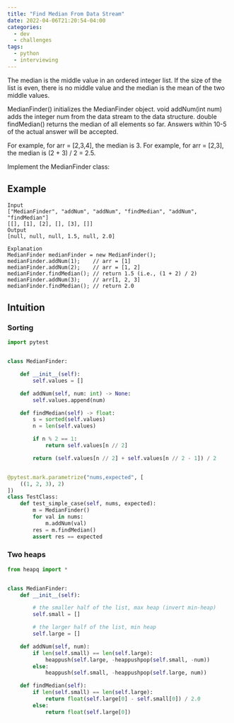 ```yaml
---
title: "Find Median From Data Stream"
date: 2022-04-06T21:20:54-04:00
categories:
  - dev
  - challenges
tags:
  - python
  - interviewing
---
```


The median is the middle value in an ordered integer list. If the size of the list is even, there is no middle value and the median is the mean of the two middle values.

MedianFinder() initializes the MedianFinder object.
void addNum(int num) adds the integer num from the data stream to the data structure.
double findMedian() returns the median of all elements so far. Answers within 10-5 of the actual answer will be accepted.

For example, for arr = [2,3,4], the median is 3.
For example, for arr = [2,3], the median is (2 + 3) / 2 = 2.5.

Implement the MedianFinder class:

## Example

```
Input
["MedianFinder", "addNum", "addNum", "findMedian", "addNum", "findMedian"]
[[], [1], [2], [], [3], []]
Output
[null, null, null, 1.5, null, 2.0]

Explanation
MedianFinder medianFinder = new MedianFinder();
medianFinder.addNum(1);    // arr = [1]
medianFinder.addNum(2);    // arr = [1, 2]
medianFinder.findMedian(); // return 1.5 (i.e., (1 + 2) / 2)
medianFinder.addNum(3);    // arr[1, 2, 3]
medianFinder.findMedian(); // return 2.0
```

## Intuition

### Sorting

``` python
import pytest


class MedianFinder:

    def __init__(self):
        self.values = []

    def addNum(self, num: int) -> None:
        self.values.append(num)

    def findMedian(self) -> float:
        s = sorted(self.values)
        n = len(self.values)

        if n % 2 == 1:
            return self.values[n // 2]

        return (self.values[n // 2] + self.values[n // 2 - 1]) / 2


@pytest.mark.parametrize("nums,expected", [
    ((1, 2, 3), 2)
])
class TestClass:
    def test_simple_case(self, nums, expected):
        m = MedianFinder()
        for val in nums:
            m.addNum(val)
        res = m.findMedian()
        assert res == expected
```

### Two heaps

``` python
from heapq import *


class MedianFinder:
    def __init__(self):

        # the smaller half of the list, max heap (invert min-heap)
        self.small = []

        # the larger half of the list, min heap
        self.large = []

    def addNum(self, num):
        if len(self.small) == len(self.large):
            heappush(self.large, -heappushpop(self.small, -num))
        else:
            heappush(self.small, -heappushpop(self.large, num))

    def findMedian(self):
        if len(self.small) == len(self.large):
            return float(self.large[0] - self.small[0]) / 2.0
        else:
            return float(self.large[0])
```
